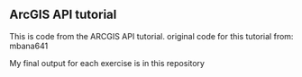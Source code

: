 ## ArcGIS API tutorial


This is code from the ARCGIS API tutorial. original code for this tutorial from: mbana641

My final output for each exercise is in this repository
